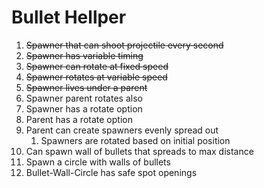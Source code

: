 # Bullet Hellper

1. ~~Spawner that can shoot projectile every second~~
2. ~~Spawner has variable timing~~
3. ~~Spawner can rotate at fixed speed~~
4. ~~Spawner rotates at variable speed~~
5. ~~Spawner lives under a parent~~
6. Spawner parent rotates also
7. Spawner has a rotate option
8. Parent has a rotate option
9. Parent can create spawners evenly spread out
   1. Spawners are rotated based on initial position
10. Can spawn wall of bullets that spreads to max distance
11. Spawn a circle with walls of bullets
12. Bullet-Wall-Circle has safe spot openings
